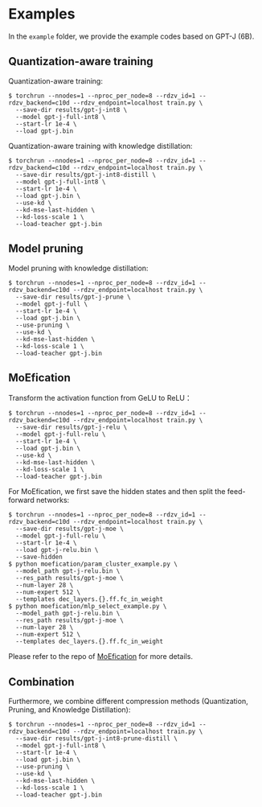 # Examples

In the `example` folder, we provide the example codes based on GPT-J (6B).

## Quantization-aware training

Quantization-aware training:

```
$ torchrun --nnodes=1 --nproc_per_node=8 --rdzv_id=1 --rdzv_backend=c10d --rdzv_endpoint=localhost train.py \
  --save-dir results/gpt-j-int8 \
  --model gpt-j-full-int8 \
  --start-lr 1e-4 \
  --load gpt-j.bin
```


Quantization-aware training with knowledge distillation:


```
$ torchrun --nnodes=1 --nproc_per_node=8 --rdzv_id=1 --rdzv_backend=c10d --rdzv_endpoint=localhost train.py \
  --save-dir results/gpt-j-int8-distill \
  --model gpt-j-full-int8 \
  --start-lr 1e-4 \
  --load gpt-j.bin \
  --use-kd \
  --kd-mse-last-hidden \
  --kd-loss-scale 1 \
  --load-teacher gpt-j.bin
```

## Model pruning

Model pruning with knowledge distillation:

```
$ torchrun --nnodes=1 --nproc_per_node=8 --rdzv_id=1 --rdzv_backend=c10d --rdzv_endpoint=localhost train.py \
  --save-dir results/gpt-j-prune \
  --model gpt-j-full \
  --start-lr 1e-4 \
  --load gpt-j.bin \
  --use-pruning \
  --use-kd \
  --kd-mse-last-hidden \
  --kd-loss-scale 1 \
  --load-teacher gpt-j.bin
```

## MoEfication

Transform the activation function from GeLU to ReLU：

```
$ torchrun --nnodes=1 --nproc_per_node=8 --rdzv_id=1 --rdzv_backend=c10d --rdzv_endpoint=localhost train.py \
  --save-dir results/gpt-j-relu \
  --model gpt-j-full-relu \
  --start-lr 1e-4 \
  --load gpt-j.bin \
  --use-kd \
  --kd-mse-last-hidden \
  --kd-loss-scale 1 \
  --load-teacher gpt-j.bin
```

For MoEfication, we first save the hidden states and then split the feed-forward networks:

```
$ torchrun --nnodes=1 --nproc_per_node=8 --rdzv_id=1 --rdzv_backend=c10d --rdzv_endpoint=localhost train.py \
  --save-dir results/gpt-j-moe \
  --model gpt-j-full-relu \
  --start-lr 1e-4 \
  --load gpt-j-relu.bin \
  --save-hidden
$ python moefication/param_cluster_example.py \
  --model_path gpt-j-relu.bin \
  --res_path results/gpt-j-moe \
  --num-layer 28 \
  --num-expert 512 \
  --templates dec_layers.{}.ff.fc_in_weight
$ python moefication/mlp_select_example.py \
  --model_path gpt-j-relu.bin \
  --res_path results/gpt-j-moe \
  --num-layer 28 \
  --num-expert 512 \
  --templates dec_layers.{}.ff.fc_in_weight
```

Please refer to the repo of [MoEfication](https://github.com/thunlp/MoEfication) for more details.

## Combination

Furthermore, we combine different compression methods (Quantization, Pruning, and Knowledge Distillation):

```
$ torchrun --nnodes=1 --nproc_per_node=8 --rdzv_id=1 --rdzv_backend=c10d --rdzv_endpoint=localhost train.py \
  --save-dir results/gpt-j-int8-prune-distill \
  --model gpt-j-full-int8 \
  --start-lr 1e-4 \
  --load gpt-j.bin \
  --use-pruning \
  --use-kd \
  --kd-mse-last-hidden \
  --kd-loss-scale 1 \
  --load-teacher gpt-j.bin
```
